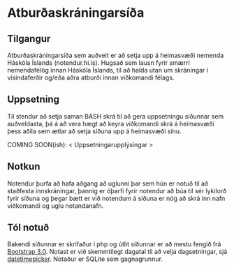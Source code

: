 Atburðaskráningarsíða
=====================

Tilgangur
---------
Atburðaskráningarsíða sem auðvelt er að setja upp á heimasvæði nemenda Háskóla Íslands (notendur.hi.is).
Hugsað sem lausn fyrir smærri nemendafélög innan Háskóla Íslands, til að halda utan um skráningar í vísindaferðir og/eða aðra atburði innan viðkomandi félags.

Uppsetning
----------
Til stendur að setja saman BASH skrá til að gera uppsetningu síðunnar sem auðveldasta, þá á að vera hægt að keyra viðkomandi skrá á heimasvæði þess aðila sem ætlar að setja síðuna upp á heimasvæði sínu.

COMING SOON(ish):
< Uppsetningarupplýsingar >

Notkun
------
Notendur þurfa að hafa aðgang að uglunni þar sem hún er notuð til að staðfesta innskráningar, þannig er óþarfi fyrir notendur að búa til sér lykilorð fyrir síðuna og þegar bætt er við notendum á síðuna er nóg að skrá inn nafn viðkomandi og uglu notandanafn.

Tól notuð
---------
Bakendi síðunnar er skrifaður í php og útlit síðunnar er að mestu fengið frá <a href="http://getbootstrap.com/">Bootstrap 3.0</a>.
Notast er við skemmtilegt dagatal til að velja dagsetningar, sjá <a href="https://github.com/Eonasdan/bootstrap-datetimepicker">datetimepicker</a>.
Notaður er SQLite sem gagnagrunnur.
